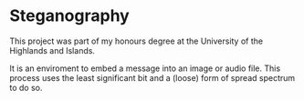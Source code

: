 # Steganography

This project was part of my honours degree at the University of the Highlands and Islands.

It is an enviroment to embed a message into an image or audio file. 
This process uses the least significant bit and a (loose) form of spread spectrum to do so.

